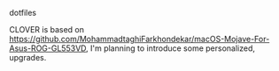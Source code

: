 dotfiles

CLOVER is based on https://github.com/MohammadtaghiFarkhondekar/macOS-Mojave-For-Asus-ROG-GL553VD, I'm planning to introduce some personalized, upgrades.
